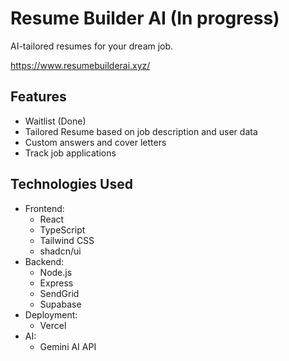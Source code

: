 # Resume Builder AI (In progress)

AI-tailored resumes for your dream job. 

https://www.resumebuilderai.xyz/

## Features
- Waitlist (Done)
- Tailored Resume based on job description and user data
- Custom answers and cover letters 
- Track job applications

## Technologies Used
- Frontend:
  - React
  - TypeScript
  - Tailwind CSS
  - shadcn/ui
- Backend:
  - Node.js
  - Express
  - SendGrid
  - Supabase
- Deployment:
  - Vercel
- AI:
   - Gemini AI API

